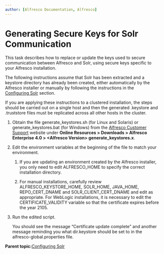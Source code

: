 ```yaml
---
author: [Alfresco Documentation, Alfresco]
---
```


# Generating Secure Keys for Solr Communication

This task describes how to replace or update the keys used to secure communication between Alfresco and Solr, using secure keys specific to your Alfresco installation.

The following instructions assume that Solr has been extracted and a keystore directory has already been created, either automatically by the Alfresco installer or manually by following the instructions in the [Configuring Solr](solr-install-config.md) section.

If you are applying these instructions to a clustered installation, the steps should be carried out on a single host and then the generated .keystore and .truststore files must be replicated across all other hosts in the cluster.

1.  Obtain the file generate\_keystores.sh \(for Linux and Solaris\) or generate\_keystores.bat \(for Windows\) from the [Alfresco Customer Support](https://support.alfresco.com) website under **Online Resources \> Downloads \> Alfresco Enterprise 4.0 \> <Alfresco Version\> generate\_keystores.x**.

2.  Edit the environment variables at the beginning of the file to match your environment.

    1.  If you are updating an environment created by the Alfresco installer, you only need to edit ALFRESCO\_HOME to specify the correct installation directory.

    2.  For manual installations, carefully review ALFRESCO\_KEYSTORE\_HOME, SOLR\_HOME, JAVA\_HOME, REPO\_CERT\_DNAME and SOLR\_CLIENT\_CERT\_DNAME and edit as appropriate. For WebLogic installations, it is necessary to edit the CERTIFICATE\_VALIDITY variable so that the certificate expires before the year 2105.

3.  Run the edited script.

    You should see the message “Certificate update complete” and another message reminding you what dir.keystore should be set to in the alfresco-global.properties file.


**Parent topic:**[Configuring Solr](../concepts/solr-webapp-config.md)

